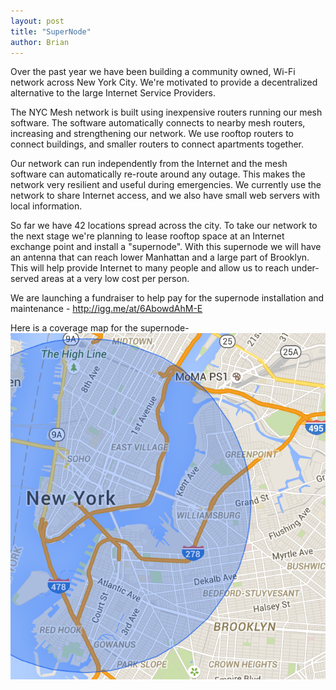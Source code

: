 ```yaml
---
layout: post
title: "SuperNode"
author: Brian
---
```


Over the past year we have been building a community owned, Wi-Fi network across New York City. We're motivated to provide a decentralized alternative to the large Internet Service Providers.

The NYC Mesh network is built using inexpensive routers running our mesh software. The software automatically connects to nearby mesh routers, increasing and strengthening our network.  We use rooftop routers to connect buildings, and smaller routers to connect apartments together.

Our network can run independently from the Internet and the mesh software can automatically re-route around any outage. This makes the network very resilient and useful during emergencies. We currently use the network to share Internet access, and we also have small web servers with local information.

So far we have 42 locations spread across the city. To take our network to the next stage we're planning to lease rooftop space at an Internet exchange point and install a "supernode".  With this supernode we will have an antenna that can reach lower Manhattan and a large part of Brooklyn.  This will help provide Internet to many people and allow us to reach under-served areas at a very low cost per person.

We are launching a fundraiser to help pay for the supernode installation and maintenance -
http://igg.me/at/6AbowdAhM-E

Here is a coverage map for the supernode-
![supernode coverage](/assets/images/NYsupernode5km.png)


